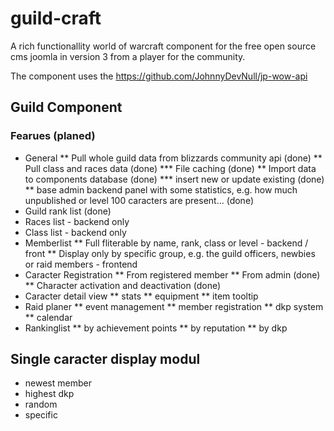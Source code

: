 # guild-craft
A rich functionallity world of warcraft component for the free open source cms joomla in version 3 from a player for the community.

The component uses the https://github.com/JohnnyDevNull/jp-wow-api

## Guild Component

### Fearues (planed)

* General
** Pull whole guild data from blizzards community api (done)
** Pull class and races data (done)
*** File caching (done)
** Import data to components database (done)
*** insert new or update existing (done)
** base admin backend panel with some statistics, e.g. how much unpublished or level 100 caracters are present... (done)
* Guild rank list (done)
* Races list - backend only
* Class list - backend only
* Memberlist
** Full fliterable by name, rank, class or level - backend / front
** Display only by specific group, e.g. the guild officers, newbies or raid members - frontend
* Caracter Registration
** From registered member
** From admin (done)
** Character activation and deactivation (done)
* Caracter detail view
** stats
** equipment
** item tooltip
* Raid planer
** event management
** member registration
** dkp system
** calendar
* Rankinglist
** by achievement points
** by reputation
** by dkp

## Single caracter display modul

* newest member
* highest dkp
* random
* specific
